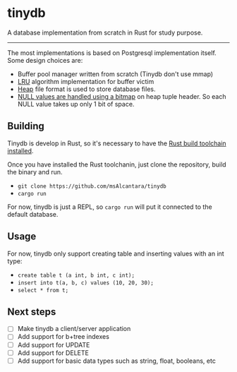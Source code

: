 # tinydb
A database implementation from scratch in Rust for study purpose.

---
The most implementations is based on Postgresql implementation itself. Some design choices are:

- Buffer pool manager written from scratch (Tinydb don't use mmap)
- [LRU](https://en.wikipedia.org/wiki/Cache_replacement_policies#LRU) algorithm implementation for buffer victim 
- [Heap](https://en.wikipedia.org/wiki/Heap_(data_structure)) file format is used to store database files.
- [NULL values are handled using a bitmap](https://www.highgo.ca/2020/10/20/the-way-to-store-null-value-in-pg-record/) on heap tuple header. So each NULL value takes up only 1 bit of space.


## Building
Tinydb is develop in Rust, so it's necessary to have the [Rust build toolchain installed](https://www.rust-lang.org/tools/install).

Once you have installed the Rust toolchanin, just clone the repository, build the binary and run.

- `git clone https://github.com/msAlcantara/tinydb`
- `cargo run`

For now, tinydb is just a REPL, so `cargo run` will put it connected to the default database.


## Usage
For now, tinydb only support creating table and inserting values with an int type:

- `create table t (a int, b int, c int);`
- `insert into t(a, b, c) values (10, 20, 30);`
- `select * from t;`

## Next steps
- [ ] Make tinydb a client/server application
- [ ] Add support for b+tree indexes
- [ ] Add support for UPDATE
- [ ] Add support for DELETE
- [ ] Add support for basic data types such as string, float, booleans, etc
